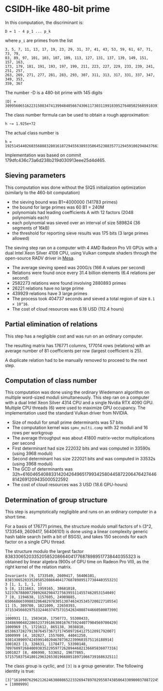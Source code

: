 # CSIDH-like 480-bit prime

In this computation, the discriminant is:
```
D = 1 - 4 p_1 ... p_k
```
where `p_i` are primes from the list
```
3, 5, 7, 11, 13, 17, 19, 23, 29, 31, 37, 41, 43, 53, 59, 61, 67, 71, 73, 79,
83, 89, 97, 101, 103, 107, 109, 113, 127, 131, 137, 139, 149, 151, 157, 163,
173, 179, 181, 191, 193, 197, 199, 211, 223, 227, 229, 233, 239, 241, 251, 257,
263, 269, 271, 277, 281, 283, 293, 307, 311, 313, 317, 331, 337, 347, 349, 353,
359, 367
```

The number -D is a 480-bit prime with 145 digits
```
|D| = 3099560651622315083474139948405667430611730311991839527640502560591039101776719929938238527027620424244726453640516135283387761031653922361710339
```

The class number formula can be used to obtain a rough approximation:
```
h ~= 1.925e+72
```

The actual class number is

```
h = 1925145440260356888328016187294556389335064523883577129459100294843766331
```

Implementation was based on commit 179dfc436c73a6d238b219d030913eee25d4d465.

## Sieving parameters

This computation was done without the SIQS initialization optimization (similarly to the 460-bit computation)

* the sieving bound was B1=4000000 (141783 primes)
* the bound for large primes was 60 B1 = 240M
* polynomials had leading coefficients A with 12 factors (2048 polynomials each)
* each polynomial was sieved over an interval of size 589824 (36 segments of 16kB)
* the threshold for reporting sieve results was 175 bits (3 large primes allowed)

The sieving step ran on a computer with 4 AMD Radeon Pro VII GPUs
with a dual Intel Xeon Silver 4108 CPU, using Vulkan compute shaders
through the open-source RADV driver in [Mesa](https://mesa3d.org/).

* The average sieving speed was 200G/s (166 A values per second)
* Relations were found once every 31.4 billion elements (6.4 relations per second)
* 2582273 relations were found involving 2880893 primes
* 26221 relations have no large prime
* 439929 relations have 3 large primes
* The process took 404737 seconds and sieved a total region of size `8.1 × 10^16`.
* The cost of cloud resources was 6.18 USD (112.4 hours)

## Partial elimination of relations

This step has a negligible cost and was run on an ordinary computer.

The resulting matrix has 176771 columns, 177014 rows (relations)
with an average number of 81 coefficients per row (largest coefficient is 25).

A duplicate relation had to be manually removed to proceed to the next step.

## Computation of class number

This computation was done using the ordinary Wiedemann algorithm on multiple
word-sized moduli simultaneously. This step ran on a computer with a dual
Intel Xeon Silver 4314 CPU and a single Nvidia RTX 4090 GPU. Multiple CPU threads (6)
were used to maximize GPU occupancy. The implementation used the standard
Vulkan driver from NVIDIA.

* Size of moduli for small prime determinants was 57 bits
* The computation kernel was `spmv_multi.comp` with 32 moduli and 16 rows per workgroup
* The average throughput was about 41800 matrix-vector multiplications per second
* First determinant had size 222032 bits and was computed in 33590s (using 3968 moduli)
* Second determinant has size 222021 bits and was computed in 33532s (using 3968 moduli)
* The GCD of determinants was 32h=61604654088331420426496517993425804458722064764274468142691209435000522592
* The cost of cloud resources was 3 USD (18.6 GPU-hours)

## Determination of group structure

This step is asymptotically negligible and runs on an ordinary computer
in a short time.

For a basis of 176771 primes, the structure modulo small factors of `h`
(3^2, 1733549, 2609417, 56406101) is done using a linear complexity
generic hash table search (with a bit of BSGS), and takes 150 seconds
for each factor on a single CPU thread.

The structure modulo the largest factor 838330652033520585208664041776878989517738440355323
is obtained by linear algebra (900s of GPU time on Radeon Pro VII), as the right kernel
of the relation matrix.

```
Invariants [9, 1733549, 2609417, 56406101, 838330652033520585208664041776878989517738440355323]
3 [1, 1, 1, 1, 1]
5 [8, 1311663, 1959165, 38681018, 52237678800729892682984727563955114557462053154049]
7 [0, 1194638, 1157605, 24909885, 650668665998032064829783051307463435345720022710554]
11 [5, 309700, 1821009, 22650393, 371534566029753324463747573154263408874466050007399]
...
1000931 [1, 1503410, 1750773, 55300433, 334869004822865237391863081676759244077904569700429]
1000969 [5, 1721612, 865138, 3038810, 85386372827913876457367171745097264127512091792007]
1000999 [4, 102827, 1557609, 44041250, 9381438909742459914020467073622399603575116188914]
1001023 [3, 326631, 1178477, 53390148, 709760972684009383522959772620944682136605836077316]
1001027 [8, 406990, 533652, 19677865, 571575837541801296326530196680518971066739168632511]
```

The class group is cyclic, and `[3]` is a group generator. The following identity is true:
```
[3]^1610907629621262463080865223326947897029550743850643309000378872245447095 = [1000999]
```
